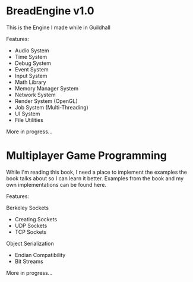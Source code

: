 # BreadEngine v1.0
This is the Engine I made while in Guildhall

Features:
- Audio System
- Time System
- Debug System
- Event System
- Input System
- Math Library
- Memory Manager System
- Network System
- Render System (OpenGL)
- Job System (Multi-Threading)
- UI System
- File Utilities

More in progress...

# Multiplayer Game Programming
While I'm reading this book, I need a place to implement the examples the book talks about so I can learn it better.
Examples from the book and my own implementations can be found here.

Features:

Berkeley Sockets
- Creating Sockets
- UDP Sockets
- TCP Sockets

Object Serialization
- Endian Compatibility
- Bit Streams

More in progress...
